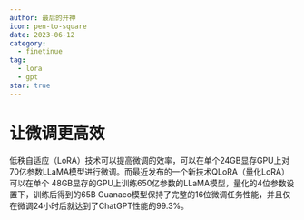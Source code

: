 ```yaml
---
author: 最后的开神
icon: pen-to-square
date: 2023-06-12
category:
  - finetinue
tag:
  - lora
  - gpt
star: true
---
```


# 让微调更高效

低秩自适应（LoRA）技术可以提高微调的效率，可以在单个24GB显存GPU上对70亿参数LLaMA模型进行微调。而最近发布的一个新技术QLoRA（量化LoRA）可以在单个 48GB显存的GPU上训练650亿参数的LLaMA模型，量化的4位参数设置下，训练后得到的65B Guanaco模型保持了完整的16位微调任务性能，并且仅在微调24小时后就达到了ChatGPT性能的99.3%。
